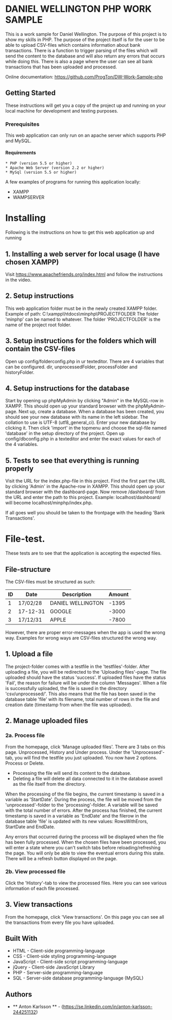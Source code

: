 # DANIEL WELLINGTON PHP WORK SAMPLE

This is a work sample for Daniel Wellington. The purpose of this project is to show my skills in PHP. The purpose of the project itself is for the user to be able to upload CSV-files which contains information about bank transactions. There is a function to trigger parsing of the files which will send the content to the database and will also return any errors that occurs while doing this. There is also a page where the user can see all bank transactions that has been uploaded and processed.

Online documentation: https://github.com/ProgTon/DW-Work-Sample-php

## Getting Started

These instructions will get you a copy of the project up and running on your local machine for development and testing purposes.

### Prerequisites

This web application can only run on an apache server which supports PHP and MySQL.

#### Requirements
```
* PHP (version 5.5 or higher)
* Apache Web Server (version 2.2 or higher)
* MySql (version 5.5 or higher)

```

A few examples of programs for running this application locally:

* XAMPP
* WAMPSERVER

# Installing

Following is the instructions on how to get this web application up and running

## 1. Installing a web server for local usage (I have chosen XAMPP)

Visit https://www.apachefriends.org/index.html and follow the instructions in the video.


## 2. Setup instructions

This web application folder must be in the newly created XAMPP folder.
Example of path: C:\xampp\htdocs\minphp\PROJECTFOLDER
The folder 'minphp' can be named to whatever.
The folder 'PROJECTFOLDER' is the name of the project root folder.


## 3. Setup instructions for the folders which will contain the CSV-files

Open up config/folderconfig.php in ur texteditor.
There are 4 variables that can be configured. dir, unprocessedFolder, processFolder and historyFolder.

## 4. Setup instructions for the database

Start by opening up phpMyAdmin by clicking "Admin" in the MySQL-row in XAMPP.
This should open up your standard browser with the phpMyAdmin-page.
Next up, create a database. When a database has been created, you should see your new database with its name in the left sidebar. The collation to use is UTF-8 (utf8_general_ci).
Enter your new database by clicking it. Then click 'import' in the topmenu and choose the sql-file named 'database' in the setup directory of the project.
Open up config/dbconfig.php in a texteditor and enter the exact values for each of the 4 variables.

## 5. Tests to see that everything is running properly

Visit the URL for the index.php-file in this project.
Find the first part the URL by clicking 'Admin' in the Apache-row in XAMPP.
This should open up your standard browser with the dashboard-page.
Now remove /dashboard/ from the URL and enter the path to this project.
Example: localhost/dashboard/ will become localhost/minphp/index.php.

If all goes well you should be taken to the frontpage with the heading 'Bank Transactions'.


# File-test.
These tests are to see that the application is accepting the expected files.

## File-structure
The CSV-files must be structured as such:

| ID  | Date      | Description         | Amount    |
| --- | --------- | ------------------- | --------- |
| 1   | 17/02/28  | DANIEL WELLINGTON   | -1395     |
| 2   | 17-12-31  | GOOGLE              | -3000     |
| 3   | 17/12/31  | APPLE               | -7800     |


However, there are proper error-messages when the app is used the wrong way.
Examples for wrong ways are CSV-files structured the wrong way.


## 1. Upload a file

The project-folder comes with a testfile in the 'testfiles'-folder.
After uploading a file, you will be redirected to the 'Uploading files'-page. The file uploaded should have the status 'success'.
If uploaded files have the status 'Fail', the reason for failure will be under the column 'Messages'.
When a file is successfully uploaded, the file is saved in the directory 'csv/unprocessed/'.
This also means that the file has been saved in the database table 'file' with its
filename, total number of rows in the file and creation date (timestamp from when the file was uploaded).

## 2. Manage uploaded files

### 2a. Process file

From the homepage, click 'Manage uploaded files'.
There are 3 tabs on this page. Unprocessed, History and Under process.
Under the 'Unprocessed'-tab, you will find the testfile you just uploaded. You now have 2 options. Process or Delete.
* Processing the file will send its content to the database.
* Deleting a file will delete all data connected to it in the database aswell as the file itself from the directory.

When the processing of the file begins, the current timestamp is saved in a variable as 'StartDate'.
During the process, the file will be moved from the 'unprocessed'-folder to the 'processing'-folder.
A variable will be saved with the total number of errors.
After the process has finished, the current timestamp is saved in a variable as 'EndDate' and the filerow in the database table 'file' is updated with its new values: RowsWithErors, StartDate and EndDate.

Any errors that occurred during the process will be displayed when the file has been fully processed.
When the chosen files have been processed, you will enter a state where you can't switch tabs before reloading/refreshing the page.
You will only be able to view the eventual errors during this state. There will be a refresh button displayed on the page.

### 2b. View processed file

Click the 'History'-tab to view the processed files. Here you can see various information of each file processed.


## 3. View transactions

From the homepage, click 'View transactions'.
On this page you can see all the transactions from every file you have uploaded.


## Built With

* HTML - Client-side programming-language
* CSS - Client-side styling programming-language
* JavaScript - Client-side script programming-language
* jQuery - Client-side JavaScript Library
* PHP - Server-side programming-language
* SQL - Server-side database programming-language (MySQL)

## Authors

* ** Anton Karlsson ** - (https://se.linkedin.com/in/anton-karlsson-244251132)
